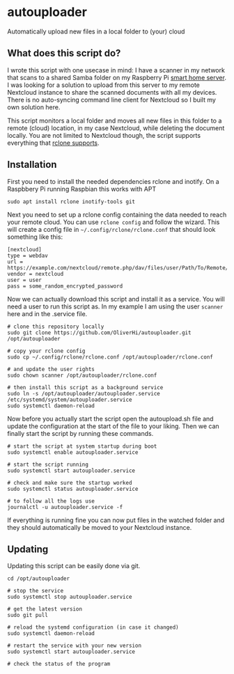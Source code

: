 # autouploader
Automatically upload new files in a local folder to (your) cloud

## What does this script do?
I wrote this script with one usecase in mind: I have a scanner in my network that scans to a shared Samba folder on my Raspberry Pi [smart home server](https://github.com/OliverHi/smarthomeserver). I was looking for a solution to upload from this server to my remote Nextcloud instance to share the scanned documents with all my devices. There is no auto-syncing command line client for Nextcloud so I built my own solution here.

This script monitors a local folder and moves all new files in this folder to a remote (cloud) location, in my case Nextcloud, while deleting the document locally. You are not limited to Nextcloud though, the script supports everything that [rclone supports](https://rclone.org/docs/).

## Installation
First you need to install the needed dependencies rclone and inotify. On a Raspbbery Pi running Raspbian this works with APT
```
sudo apt install rclone inotify-tools git
```

Next you need to set up a rclone config containing the data needed to reach your remote cloud. You can use `rclone config` and follow the wizard. This will create a config file in `~/.config/rclone/rclone.conf` that should look something like this:

```
[nextcloud]
type = webdav
url = https://example.com/nextcloud/remote.php/dav/files/user/Path/To/Remote/Folder
vendor = nextcloud
user = user
pass = some_random_encrypted_password
```

Now we can actually download this script and install it as a service. You will need a user to run this script as. In my example I am using the user `scanner` here and in the .service file.
```
# clone this repository locally
sudo git clone https://github.com/OliverHi/autouploader.git /opt/autouploader

# copy your rclone config
sudo cp ~/.config/rclone/rclone.conf /opt/autouploader/rclone.conf

# and update the user rights
sudo chown scanner /opt/autouploader/rclone.conf

# then install this script as a background service
sudo ln -s /opt/autouploader/autouploader.service /etc/systemd/system/autouploader.service
sudo systemctl daemon-reload
```

Now before you actually start the script open the autoupload.sh file and update the configuration at the start of the file to your liking. Then we can finally start the script by running these commands.
```
# start the script at system startup during boot
sudo systemctl enable autouploader.service

# start the script running
sudo systemctl start autouploader.service

# check and make sure the startup worked
sudo systemctl status autouploader.service

# to follow all the logs use
journalctl -u autouploader.service -f
```

If everything is running fine you can now put files in the watched folder and they should automatically be moved to your Nextcloud instance.

## Updating
Updating this script can be easily done via git.

```
cd /opt/autouploader

# stop the service
sudo systemctl stop autouploader.service

# get the latest version
sudo git pull

# reload the systemd configuration (in case it changed)
sudo systemctl daemon-reload

# restart the service with your new version
sudo systemctl start autouploader.service

# check the status of the program
```
